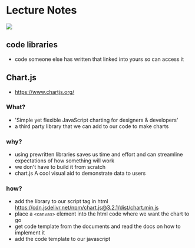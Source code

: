 # Lecture Notes
[![](https://data.jsdelivr.com/v1/package/npm/chart.js/badge)](https://www.jsdelivr.com/package/npm/chart.js)


## code libraries
- code someone else has written that linked into yours so can access it

## Chart.js
- https://www.chartjs.org/

### What?
- 'Simple yet flexible JavaScript charting for designers & developers'
- a third party library that we can add to our code to make charts

### why?
- using prewritten libraries saves us time and effort and can streamline expectations of how something will work
- we don't have to build it from scratch
- chart.js A cool visual aid to demonstrate data to users

### how?
- add the library to our script tag in html https://cdn.jsdelivr.net/npm/chart.js@3.2.1/dist/chart.min.js
- place a `<canvas>` element into the html code where we want the chart to go
- get code template from the documents and read the docs on how to implement it
- add the code template to our javascript
